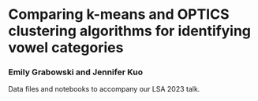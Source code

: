 # Comparing k-means and OPTICS clustering algorithms for identifying vowel categories
### Emily Grabowski and Jennifer Kuo

Data files and notebooks to accompany our LSA 2023 talk. 
